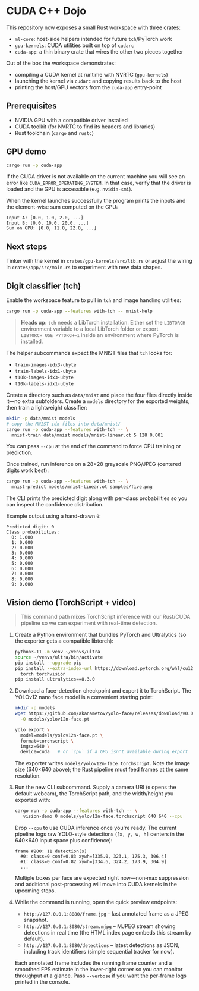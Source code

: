 # CUDA C++ Dojo

This repository now exposes a small Rust workspace with three crates:

- `ml-core`: host-side helpers intended for future `tch`/PyTorch work
- `gpu-kernels`: CUDA utilities built on top of `cudarc`
- `cuda-app`: a thin binary crate that wires the other two pieces together

Out of the box the workspace demonstrates:

- compiling a CUDA kernel at runtime with NVRTC (`gpu-kernels`)
- launching the kernel via `cudarc` and copying results back to the host
- printing the host/GPU vectors from the `cuda-app` entry-point

## Prerequisites

- NVIDIA GPU with a compatible driver installed
- CUDA toolkit (for NVRTC to find its headers and libraries)
- Rust toolchain (`cargo` and `rustc`)

## GPU demo

```bash
cargo run -p cuda-app
```

If the CUDA driver is not available on the current machine you will see an error like `CUDA_ERROR_OPERATING_SYSTEM`. In that case, verify that the driver is loaded and the GPU is accessible (e.g. `nvidia-smi`).

When the kernel launches successfully the program prints the inputs and the element-wise
sum computed on the GPU:

```
Input A: [0.0, 1.0, 2.0, ...]
Input B: [0.0, 10.0, 20.0, ...]
Sum on GPU: [0.0, 11.0, 22.0, ...]
```

## Next steps

Tinker with the kernel in `crates/gpu-kernels/src/lib.rs` or adjust the wiring in
`crates/app/src/main.rs` to experiment with new data shapes.

## Digit classifier (tch)

Enable the workspace feature to pull in `tch` and image handling utilities:

```bash
cargo run -p cuda-app --features with-tch -- mnist-help
```

> **Heads up:** `tch` needs a LibTorch installation. Either set the `LIBTORCH`
> environment variable to a local LibTorch folder or export
> `LIBTORCH_USE_PYTORCH=1` inside an environment where PyTorch is installed.

The helper subcommands expect the MNIST files that `tch` looks for:

- `train-images-idx3-ubyte`
- `train-labels-idx1-ubyte`
- `t10k-images-idx3-ubyte`
- `t10k-labels-idx1-ubyte`

Create a directory such as `data/mnist` and place the four files directly inside
it—no extra subfolders. Create a `models` directory for the exported weights,
then train a lightweight classifier:

```bash
mkdir -p data/mnist models
# copy the MNIST idx files into data/mnist/
cargo run -p cuda-app --features with-tch -- \
  mnist-train data/mnist models/mnist-linear.ot 5 128 0.001
```

You can pass `--cpu` at the end of the command to force CPU training or
prediction.

Once trained, run inference on a 28×28 grayscale PNG/JPEG (centered digits work
best):

```bash
cargo run -p cuda-app --features with-tch -- \
  mnist-predict models/mnist-linear.ot samples/five.png
```

The CLI prints the predicted digit along with per-class probabilities so you can
inspect the confidence distribution.

Example output using a hand-drawn `0`:

```
Predicted digit: 0
Class probabilities:
  0: 1.000
  1: 0.000
  2: 0.000
  3: 0.000
  4: 0.000
  5: 0.000
  6: 0.000
  7: 0.000
  8: 0.000
  9: 0.000
```

## Vision demo (TorchScript + video)

> This command path mixes TorchScript inference with our Rust/CUDA pipeline so
> we can experiment with real-time detection.

1. Create a Python environment that bundles PyTorch and Ultralytics (so the
   exporter gets a compatible libtorch):

   ```bash
   python3.11 -m venv ~/venvs/ultra
   source ~/venvs/ultra/bin/activate
   pip install --upgrade pip
   pip install --extra-index-url https://download.pytorch.org/whl/cu124 \
     torch torchvision
   pip install ultralytics==8.3.0
   ```

2. Download a face-detection checkpoint and export it to TorchScript. The
   YOLOv12 nano face model is a convenient starting point:

   ```bash
   mkdir -p models
   wget https://github.com/akanametov/yolo-face/releases/download/v0.0.0/yolov12n-face.pt \
     -O models/yolov12n-face.pt

   yolo export \
     model=models/yolov12n-face.pt \
     format=torchscript \
     imgsz=640 \
     device=cuda   # or `cpu` if a GPU isn't available during export
   ```

   The exporter writes `models/yolov12n-face.torchscript`. Note the image size
   (640×640 above); the Rust pipeline must feed frames at the same resolution.

3. Run the new CLI subcommand. Supply a camera URI (`0` opens the default
   webcam), the TorchScript path, and the width/height you exported with:

   ```bash
   cargo run -p cuda-app --features with-tch -- \
      vision-demo 0 models/yolov12n-face.torchscript 640 640 --cpu
   ```

   Drop `--cpu` to use CUDA inference once you're ready. The current pipeline
   logs raw YOLO-style detections (`[x, y, w, h]` centers in the 640×640 input
   space plus confidence):

   ```text
   frame #200: 11 detection(s)
     #0: class=0 conf=0.83 xywh=[335.0, 323.1, 175.3, 306.4]
     #1: class=0 conf=0.82 xywh=[334.6, 324.2, 173.9, 304.9]
     ...
   ```

   Multiple boxes per face are expected right now—non‑max suppression and
   additional post-processing will move into CUDA kernels in the upcoming steps.

4. While the command is running, open the quick preview endpoints:

   - `http://127.0.0.1:8080/frame.jpg` – last annotated frame as a JPEG snapshot.
   - `http://127.0.0.1:8080/stream.mjpg` – MJPEG stream showing detections in
     real time (the HTML index page embeds this stream by default).
   - `http://127.0.0.1:8080/detections` – latest detections as JSON, including
     track identifiers (simple sequential tracker for now).

   Each annotated frame includes the running frame counter and a smoothed FPS
   estimate in the lower-right corner so you can monitor throughput at a glance.
   Pass `--verbose` if you want the per-frame logs printed in the console.
